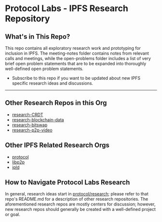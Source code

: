 # Protocol Labs - IPFS Research Repository

## What's in This Repo?

This repo contains all exploratory research work and prototyping for inclusion in IPFS.  The meeting-notes folder contains notes from relevant calls and meetings, while the open-problems folder includes a list of very brief open problem statements that are to be expanded into thoroughly well-defined open problem statements.

 - Subscribe to this repo if you want to be updated about new IPFS specific research ideas and discussions.

---

## Other Research Repos in this Org
- [research-CRDT](https://github.com/ipfs/research-CRDT)
- [research-blockchain-data](https://github.com/ipfs/research-blockchain-data)
- [research-bitswap](https://github.com/ipfs/research-bitswap)
- [research-p2p-video](https://github.com/ipfs/research-p2p-video)

## Other IPFS Related Research Orgs
- [protocol](https://github.com/protocol/research)
- [libp2p](https://github.com/libp2p/research)
- [ipld](https://github.com/ipld/research)


## How to Navigate Protocol Labs Research 
In general, research ideas start in [protocol/research](https://github.com/protocol/research); please refer to that repo's README.md for a description of other research repositories.  The aforementioned research repos are mostly centers for discussion; however, new research repos should generally be created with a well-defined project or goal.
